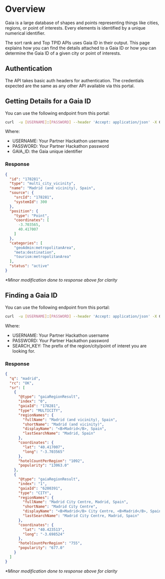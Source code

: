 # Overview

Gaia is a large database of shapes and points representing things like cities, regions, or point of interests. Every elements is identified by a unique numerical identifier. 

The sort rank and Top TPID APIs uses Gaia ID in their output. This page explains how you can find the details attached to a Gaia ID or how you can determine the Gaia ID of a given city or point of interests.

## Authentication

The API takes basic auth headers for authentication. The credentials expected are the same as any other API available via this portal.

## Getting Details for a Gaia ID

You can use the following endpoint from this portal:

```bash
curl  -u [USERNAME]:[PASSWORD] --header 'Accept: application/json' -X GET 'https://services.expediapartnercentral.com/gaia/search/id/[GAIA_ID]'
```

Where:

- USERNAME: Your Partner Hackathon username
- PASSWORD: Your Partner Hackathon password
- GAIA_ID: the Gaia unique identifier

### Response

```json
{
  "id": "178281",
  "type": "multi_city_vicinity",
  "name": "Madrid (and vicinity), Spain",
  "source": {
    "srcId": "178281",
    "systemId": 300
  },
  "position": {
    "type": "Point",
    "coordinates": [
      -3.703565,
      40.417007
    ]
  },
  "categories": [
    "geoAdmin:metropolitanArea",
    "meta:destination",
    "tourism:metropolitanArea"
  ],
  "status": "active"
}
```
_*Minor modification done to response above for clarity_


## Finding a Gaia ID

You can use the following endpoint from this portal:

```bash
curl  -u [USERNAME]:[PASSWORD] --header 'Accept: application/json' -X GET 'https://services.expediapartnercentral.com/gaia/search/name/[SEARCH_KEY]'
```

Where:

- USERNAME: Your Partner Hackathon username
- PASSWORD: Your Partner Hackathon password
- SEARCH_KEY: The prefix of the region/city/point of interet you are looking for.

### Response

```json
{
  "q": "madrid",
  "rc": "OK",
  "sr": [
    {
      "@type": "gaiaRegionResult",
      "index": "0",
      "gaiaId": "178281",
      "type": "MULTICITY",
      "regionNames": {
        "fullName": "Madrid (and vicinity), Spain",
        "shortName": "Madrid (and vicinity)",
        "displayName": "<B>Madrid</B>, Spain",
        "lastSearchName": "Madrid, Spain"
      },
      "coordinates": {
        "lat": "40.417007",
        "long": "-3.703565"
      },
      "hotelCountPerRegion": "1092",
      "popularity": "13063.0"
    },
    {
      "@type": "gaiaRegionResult",
      "index": "1",
      "gaiaId": "6200391",
      "type": "CITY",
      "regionNames": {
        "fullName": "Madrid City Centre, Madrid, Spain",
        "shortName": "Madrid City Centre",
        "displayName": "<B>Madrid</B> City Centre, <B>Madrid</B>, Spain",
        "lastSearchName": "Madrid City Centre, Madrid, Spain"
      },
      "coordinates": {
        "lat": "40.423513",
        "long": "-3.698524"
      },
      "hotelCountPerRegion": "755",
      "popularity": "677.0"
    }
  ]
}
```
_*Minor modification done to response above for clarity_
